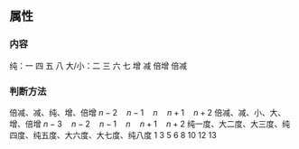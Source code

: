 ## 属性
### 内容
纯：一 四 五 八
大/小：二 三 六 七
增 减 倍增 倍减
### 判断方法
倍减、减、纯、增、倍增
$n-2 \quad n-1 \quad n \quad n+1 \quad n+2$
倍减、减、小、大、增、倍增
$n-3 \quad n-2 \quad n-1 \quad n \quad n+1 \quad n+2$
纯一度、大二度、大三度、纯四度、纯五度、大六度、大七度、纯八度
1             3             5            6             8            10           12          13